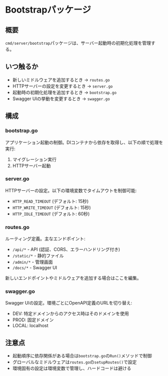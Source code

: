 # Bootstrapパッケージ

## 概要

`cmd/server/bootstrap`パッケージは、サーバー起動時の初期化処理を管理する。

## いつ触るか

- 新しいミドルウェアを追加するとき → `routes.go`
- HTTPサーバーの設定を変更するとき → `server.go`
- 起動時の初期化処理を追加するとき → `bootstrap.go`
- Swagger UIの挙動を変更するとき → `swagger.go`

## 構成

### bootstrap.go

アプリケーション起動の制御。DIコンテナから依存を取得し、以下の順で処理を実行:

1. マイグレーション実行
2. HTTPサーバー起動

### server.go

HTTPサーバーの設定。以下の環境変数でタイムアウトを制御可能:

- `HTTP_READ_TIMEOUT` (デフォルト: 15秒)
- `HTTP_WRITE_TIMEOUT` (デフォルト: 15秒)
- `HTTP_IDLE_TIMEOUT` (デフォルト: 60秒)

### routes.go

ルーティング定義。主なエンドポイント:

- `/api/*` - API (認証、CORS、エラーハンドリング付き)
- `/static/*` - 静的ファイル
- `/admin/*` - 管理画面
- `/docs/*` - Swagger UI

新しいエンドポイントやミドルウェアを追加する場合はここを編集。

### swagger.go

Swagger UIの設定。環境ごとにOpenAPI定義のURLを切り替え:

- DEV: 特定ドメインからのアクセス時はそのドメインを使用
- PROD: 固定ドメイン
- LOCAL: localhost

## 注意点

- 起動順序に依存関係がある場合は`bootstrap.go`の`Run()`メソッドで制御
- グローバルなミドルウェアは`routes.go`の`setupRoutes()`で設定
- 環境固有の設定は環境変数で管理し、ハードコードは避ける

